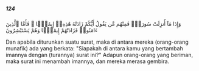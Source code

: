 ##### 124

<span class="ayah">وَإِذَا مَآ أُنزِلَتْ سُورَةٌۭ فَمِنْهُم مَّن يَقُولُ أَيُّكُمْ زَادَتْهُ هَٰذِهِۦٓ إِيمَٰنًۭا ۚ فَأَمَّا ٱلَّذِينَ ءَامَنُوا۟ فَزَادَتْهُمْ إِيمَٰنًۭا وَهُمْ يَسْتَبْشِرُونَ</span>

<span class="ayah_translation">Dan apabila diturunkan suatu surat, maka di antara mereka (orang-orang munafik) ada yang berkata: "Siapakah di antara kamu yang bertambah imannya dengan (turannya) surat ini?" Adapun orang-orang yang beriman, maka surat ini menambah imannya, dan mereka merasa gembira.</span>
